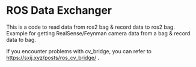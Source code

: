 # ROS Data Exchanger

This is a code to read data from ros2 bag & record data to ros2 bag.
Example for getting RealSense/Feynman camera data from a bag & record data to bag.

If you encounter problems with cv_bridge, you can refer to https://sxij.xyz/posts/ros_cv_bridge/ .